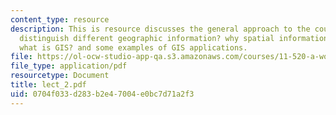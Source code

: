 ```yaml
---
content_type: resource
description: This is resource discusses the general approach to the course, how to
  distinguish different geographic information? why spatial information is special?
  what is GIS? and some examples of GIS applications.
file: https://ol-ocw-studio-app-qa.s3.amazonaws.com/courses/11-520-a-workshop-on-geographic-information-systems-fall-2005/0704f033d283b2e47004e0bc7d71a2f3_lect_2.pdf
file_type: application/pdf
resourcetype: Document
title: lect_2.pdf
uid: 0704f033-d283-b2e4-7004-e0bc7d71a2f3
---
```


